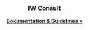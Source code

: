 <!-- Improved compatibility of back to top link: See: https://github.com/othneildrew/Best-README-Template/pull/73 -->
<a name="readme-top"></a>

<h3 align="center">IW Consult</h3>

  <p align="center">
    <a href="https://github.com/IW-Consult/guidelines"><strong>Dokumentation & Guidelines »</strong></a>
  </p>
</div>

